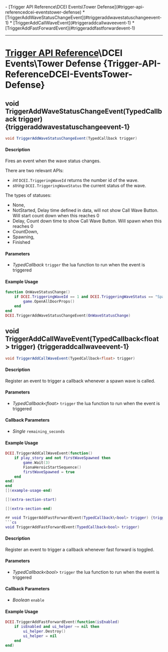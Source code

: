 <div id="toc" markdown="1">
- [Trigger API Reference\DCEI Events\Tower Defense](#trigger-api-referencedcei-eventstower-defense)
  * [TriggerAddWaveStatusChangeEvent](#triggeraddwavestatuschangeevent-1)
  * [TriggerAddCallWaveEvent](#triggeraddcallwaveevent-1)
  * [TriggerAddFastForwardEvent](#triggeraddfastforwardevent-1)

</div>

***

# [Trigger API Reference](Trigger-API-Reference)\\DCEI Events\Tower Defense {Trigger-API-ReferenceDCEI-EventsTower-Defense}

[](overview-start)

[](overview-end)

## void TriggerAddWaveStatusChangeEvent(TypedCallback trigger) {triggeraddwavestatuschangeevent-1}
```cs
void TriggerAddWaveStatusChangeEvent(TypedCallback trigger)
```
#### Description
[](description-start)
Fires an event when the wave status changes. 

There are two relevant APIs:

- *int* `DCEI.TriggeringWaveId` returns the number id of the wave. 
- *string* `DCEI.TriggeringWaveStatus` the current status of the wave. 
  
The types of statuses:

- None,
- NotStarted,
Delay time defined in data, will not show Call Wave Button. Will start count down when this reaches 0
- Delay,
Count down time to show Call Wave Button. Will spawn when this reaches 0
- CountDown,
- Spawning,
- Finished
[](description-end)

#### Parameters
[](parameters-start)
- *TypedCallback* `trigger` the lua function to run when the event is triggered

[](parameters-end)

#### Example Usage
[](example-usage-start)
```lua
function OnWaveStatusChange()
    if DCEI.TriggeringWaveId == 1 and DCEI.TriggeringWaveStatus == "Spawning" then
        game.OpenAllDoorProps()
    end
end
DCEI.TriggerAddWaveStatusChangeEvent(OnWaveStatusChange)
```
[](example-usage-end)

[](extra-section-start)

[](extra-section-end)

## void TriggerAddCallWaveEvent(TypedCallback\<float> trigger) {triggeraddcallwaveevent-1}
```cs
void TriggerAddCallWaveEvent(TypedCallback<float> trigger)
```
#### Description
[](description-start)
Register an event to trigger a callback whenever a spawn wave is called.
[](description-end)

#### Parameters
[](parameters-start)
- *TypedCallback\<float>* `trigger` the lua function to run when the event is triggered

[](parameters-end)

#### Callback Parameters
- *Single* `remaining_seconds`

[](callback-parameters-start)

[](callback-parameters-end)

#### Example Usage
[](example-usage-start)
```lua
DCEI.TriggerAddCallWaveEvent(function()
    if play_story and not firstWaveSpawned then
        game.Wait(3)
        FionaHeroicStartSequence()
        firstWaveSpawned = true
    end
end)
end
[](example-usage-end)

[](extra-section-start)

[](extra-section-end)

## void TriggerAddFastForwardEvent(TypedCallback\<bool> trigger) {triggeraddfastforwardevent-1}
```cs
void TriggerAddFastForwardEvent(TypedCallback<bool> trigger)
```
#### Description
[](description-start)
Register an event to trigger a callback whenever fast forward is toggled.
[](description-end)

#### Parameters
[](parameters-start)
- *TypedCallback\<bool>* `trigger` the lua function to run when the event is triggered

[](parameters-end)

#### Callback Parameters
- *Boolean* `enable`

[](callback-parameters-start)

[](callback-parameters-end)

#### Example Usage
[](example-usage-start)
```lua
DCEI.TriggerAddFastForwardEvent(function(isEnabled)
    if isEnabled and ui_helper ~= nil then
        ui_helper.Destroy()
        ui_helper = nil
    end
end)
```
[](example-usage-end)

[](extra-section-start)

[](extra-section-end)

